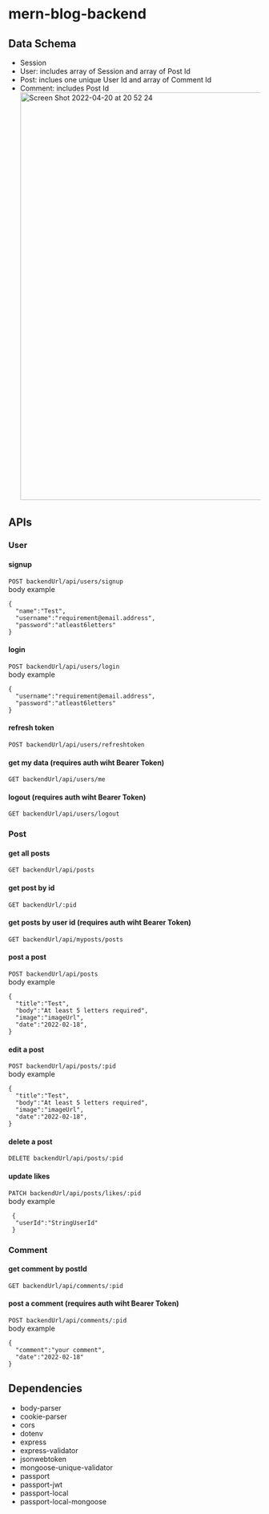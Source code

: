 # mern-blog-backend

## Data Schema

- Session
- User: includes array of Session and array of Post Id
- Post: inclues one unique User Id and array of Comment Id
- Comment: includes Post Id
  <img width="814" alt="Screen Shot 2022-04-20 at 20 52 24" src="https://user-images.githubusercontent.com/67321065/164369101-1c7fa57f-7753-4ed2-b05a-c12ef8226685.png">

## APIs

### User

#### signup

`POST backendUrl/api/users/signup` <br />
body example

```
{
  "name":"Test",
  "username":"requirement@email.address",
  "password":"atleast6letters"
}
```

#### login

`POST backendUrl/api/users/login` <br />
body example
```
{
  "username":"requirement@email.address",
  "password":"atleast6letters"
}
```

#### refresh token

`POST backendUrl/api/users/refreshtoken`

#### get my data (requires auth wiht Bearer Token)

`GET backendUrl/api/users/me`

#### logout (requires auth wiht Bearer Token)

`GET backendUrl/api/users/logout`

### Post

#### get all posts

`GET backendUrl/api/posts`

#### get post by id

`GET backendUrl/:pid`

#### get posts by user id (requires auth wiht Bearer Token)

`GET backendUrl/api/myposts/posts`

#### post a post

`POST backendUrl/api/posts`<br />
body example

```
{
  "title":"Test",
  "body":"At least 5 letters required",
  "image":"imageUrl",
  "date":"2022-02-18",
}
```

#### edit a post
`POST backendUrl/api/posts/:pid` <br />
body example
```
{
  "title":"Test",
  "body":"At least 5 letters required",
  "image":"imageUrl",
  "date":"2022-02-18",
}
```

#### delete a post

`DELETE backendUrl/api/posts/:pid`

#### update likes
`PATCH backendUrl/api/posts/likes/:pid` <br />
body example
```
 {
  "userId":"StringUserId"
 }
```


### Comment

#### get comment by postId

`GET backendUrl/api/comments/:pid`

#### post a comment (requires auth wiht Bearer Token)

`POST backendUrl/api/comments/:pid` <br />
body example

```
{
  "comment":"your comment",
  "date":"2022-02-18"
}
```

## Dependencies

- body-parser
- cookie-parser
- cors
- dotenv
- express
- express-validator
- jsonwebtoken
- mongoose-unique-validator
- passport
- passport-jwt
- passport-local
- passport-local-mongoose
